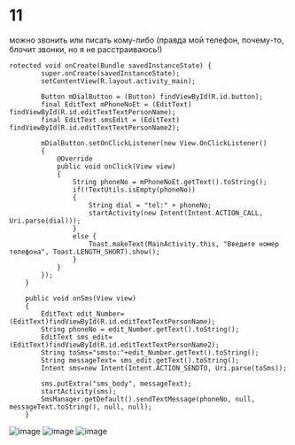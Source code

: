 # 11
можно звонить или писать кому-либо (правда мой телефон, почему-то, блочит звонки, но я не расстраиваюсь!)
```
rotected void onCreate(Bundle savedInstanceState) {
        super.onCreate(savedInstanceState);
        setContentView(R.layout.activity_main);

        Button mDialButton = (Button) findViewById(R.id.button);
        final EditText mPhoneNoEt = (EditText) findViewById(R.id.editTextTextPersonName);
        final EditText smsEdit = (EditText) findViewById(R.id.editTextTextPersonName2);

        mDialButton.setOnClickListener(new View.OnClickListener()
        {
            @Override
            public void onClick(View view)
            {
                String phoneNo = mPhoneNoEt.getText().toString();
                if(!TextUtils.isEmpty(phoneNo))
                {
                    String dial = "tel:" + phoneNo;
                    startActivity(new Intent(Intent.ACTION_CALL, Uri.parse(dial)));
                }
                else {
                    Toast.makeText(MainActivity.this, "Введите номер телефона", Toast.LENGTH_SHORT).show();
                }
            }
        });
    }

    public void onSms(View view)
    {
        EditText edit_Number=(EditText)findViewById(R.id.editTextTextPersonName);
        String phoneNo = edit_Number.getText().toString();
        EditText sms_edit=(EditText)findViewById(R.id.editTextTextPersonName2);
        String toSms="smsto:"+edit_Number.getText().toString();
        String messageText= sms_edit.getText().toString();
        Intent sms=new Intent(Intent.ACTION_SENDTO, Uri.parse(toSms));

        sms.putExtra("sms_body", messageText);
        startActivity(sms);
        SmsManager.getDefault().sendTextMessage(phoneNo, null, messageText.toString(), null, null);
    }
```
![image](https://user-images.githubusercontent.com/91714397/146626044-3c2aaa2d-b3cb-4000-8af4-187de7382b91.png)
![image](https://user-images.githubusercontent.com/91714397/146626049-760cd414-5017-464e-ae37-a107763a3116.png)
![image](https://user-images.githubusercontent.com/91714397/146626050-d0499019-8413-4a75-9456-0851506fbb57.png)


